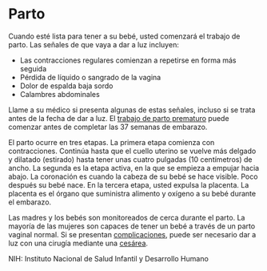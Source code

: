 Parto
=====


Cuando esté lista para tener a su bebé, usted comenzará el trabajo de parto. Las señales de que vaya a dar a luz incluyen:


* Las contracciones regulares comienzan a repetirse en forma más seguida
* Pérdida de líquido o sangrado de la vagina
* Dolor de espalda baja sordo
* Calambres abdominales


Llame a su médico si presenta algunas de estas señales, incluso si se trata antes de la fecha de dar a luz. El [trabajo de parto prematuro](https://medlineplus.gov/spanish/pretermlabor.html) puede comenzar antes de completar las 37 semanas de embarazo.


El parto ocurre en tres etapas. La primera etapa comienza con contracciones. Continúa hasta que el cuello uterino se vuelve más delgado y dilatado (estirado) hasta tener unas cuatro pulgadas (10 centímetros) de ancho. La segunda es la etapa activa, en la que se empieza a empujar hacia abajo. La coronación es cuando la cabeza de su bebé se hace visible. Poco después su bebé nace. En la tercera etapa, usted expulsa la placenta. La placenta es el órgano que suministra alimento y oxígeno a su bebé durante el embarazo.


Las madres y los bebés son monitoreados de cerca durante el parto. La mayoría de las mujeres son capaces de tener un bebé a través de un parto vaginal normal. Si se presentan [complicaciones](https://medlineplus.gov/spanish/childbirthproblems.html), puede ser necesario dar a luz con una cirugía mediante una [cesárea](https://medlineplus.gov/spanish/cesareandelivery.html).


NIH: Instituto Nacional de Salud Infantil y Desarrollo Humano 

